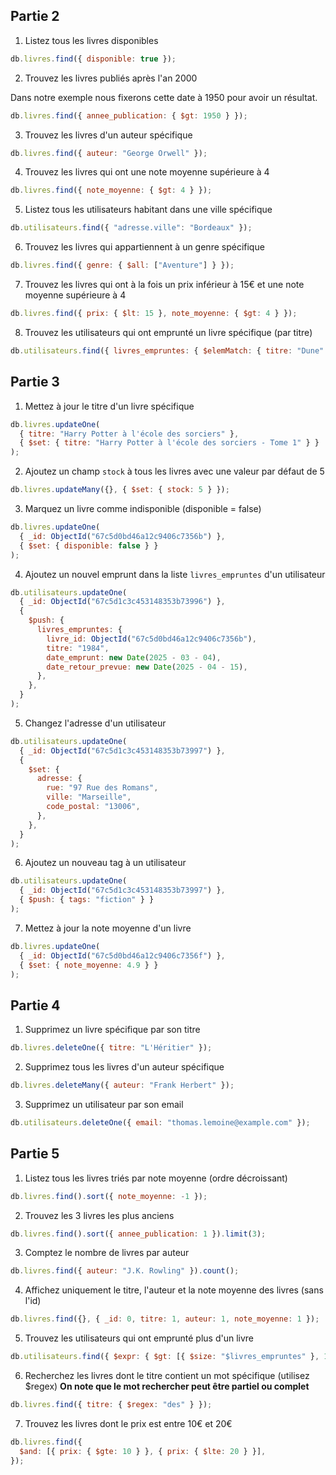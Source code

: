 ## Partie 2

1. Listez tous les livres disponibles

```js
db.livres.find({ disponible: true });
```

2. Trouvez les livres publiés après l'an 2000

Dans notre exemple nous fixerons cette date à 1950 pour avoir un résultat.

```js
db.livres.find({ annee_publication: { $gt: 1950 } });
```

3. Trouvez les livres d'un auteur spécifique

```js
db.livres.find({ auteur: "George Orwell" });
```

4. Trouvez les livres qui ont une note moyenne supérieure à 4

```js
db.livres.find({ note_moyenne: { $gt: 4 } });
```

5. Listez tous les utilisateurs habitant dans une ville spécifique

```js
db.utilisateurs.find({ "adresse.ville": "Bordeaux" });
```

6. Trouvez les livres qui appartiennent à un genre spécifique

```js
db.livres.find({ genre: { $all: ["Aventure"] } });
```

7. Trouvez les livres qui ont à la fois un prix inférieur à 15€ et une note moyenne supérieure à 4

```js
db.livres.find({ prix: { $lt: 15 }, note_moyenne: { $gt: 4 } });
```

8. Trouvez les utilisateurs qui ont emprunté un livre spécifique (par titre)

```js
db.utilisateurs.find({ livres_empruntes: { $elemMatch: { titre: "Dune" } } });
```

## Partie 3

1. Mettez à jour le titre d'un livre spécifique

```js
db.livres.updateOne(
  { titre: "Harry Potter à l'école des sorciers" },
  { $set: { titre: "Harry Potter à l'école des sorciers - Tome 1" } }
);
```

2. Ajoutez un champ `stock` à tous les livres avec une valeur par défaut de 5

```js
db.livres.updateMany({}, { $set: { stock: 5 } });
```

3. Marquez un livre comme indisponible (disponible = false)

```js
db.livres.updateOne(
  { _id: ObjectId("67c5d0bd46a12c9406c7356b") },
  { $set: { disponible: false } }
);
```

4. Ajoutez un nouvel emprunt dans la liste `livres_empruntes` d'un utilisateur

```js
db.utilisateurs.updateOne(
  { _id: ObjectId("67c5d1c3c453148353b73996") },
  {
    $push: {
      livres_empruntes: {
        livre_id: ObjectId("67c5d0bd46a12c9406c7356b"),
        titre: "1984",
        date_emprunt: new Date(2025 - 03 - 04),
        date_retour_prevue: new Date(2025 - 04 - 15),
      },
    },
  }
);
```

5. Changez l'adresse d'un utilisateur

```js
db.utilisateurs.updateOne(
  { _id: ObjectId("67c5d1c3c453148353b73997") },
  {
    $set: {
      adresse: {
        rue: "97 Rue des Romans",
        ville: "Marseille",
        code_postal: "13006",
      },
    },
  }
);
```

6. Ajoutez un nouveau tag à un utilisateur

```js
db.utilisateurs.updateOne(
  { _id: ObjectId("67c5d1c3c453148353b73997") },
  { $push: { tags: "fiction" } }
);
```

7. Mettez à jour la note moyenne d'un livre

```js
db.livres.updateOne(
  { _id: ObjectId("67c5d0bd46a12c9406c7356f") },
  { $set: { note_moyenne: 4.9 } }
);
```

## Partie 4

1. Supprimez un livre spécifique par son titre

```js
db.livres.deleteOne({ titre: "L'Héritier" });
```

2. Supprimez tous les livres d'un auteur spécifique

```js
db.livres.deleteMany({ auteur: "Frank Herbert" });
```

3. Supprimez un utilisateur par son email

```js
db.utilisateurs.deleteOne({ email: "thomas.lemoine@example.com" });
```

## Partie 5

1. Listez tous les livres triés par note moyenne (ordre décroissant)

```js
db.livres.find().sort({ note_moyenne: -1 });
```

2. Trouvez les 3 livres les plus anciens

```js
db.livres.find().sort({ annee_publication: 1 }).limit(3);
```

3. Comptez le nombre de livres par auteur

```js
db.livres.find({ auteur: "J.K. Rowling" }).count();
```

4. Affichez uniquement le titre, l'auteur et la note moyenne des livres (sans l'id)

```js
db.livres.find({}, { _id: 0, titre: 1, auteur: 1, note_moyenne: 1 });
```

5. Trouvez les utilisateurs qui ont emprunté plus d'un livre

```js
db.utilisateurs.find({ $expr: { $gt: [{ $size: "$livres_empruntes" }, 1] } });
```

6. Recherchez les livres dont le titre contient un mot spécifique (utilisez $regex)
   **On note que le mot rechercher peut être partiel ou complet**

```js
db.livres.find({ titre: { $regex: "des" } });
```

7. Trouvez les livres dont le prix est entre 10€ et 20€

```js
db.livres.find({
  $and: [{ prix: { $gte: 10 } }, { prix: { $lte: 20 } }],
});
```

